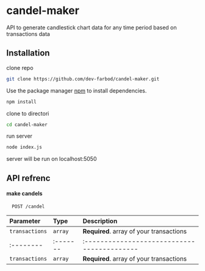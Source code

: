 # candel-maker
API to generate candlestick chart data for any time period based on transactions data

## Installation

clone repo

```bash
git clone https://github.com/dev-farbod/candel-maker.git
```

Use the package manager [npm](https://nodejs.org/) to install dependencies.

```bash
npm install
```

clone to directori

```bash
cd candel-maker
```

run server

```bash
node index.js
```
server will be run on localhost:5050

## API refrenc

#### make candels

```http
  POST /candel
```
| Parameter | Type     | Description                                 |
| :-------- | :------- | :------------------------------------------ |
| `transactions` | `array` | **Required**. array of your transactions|
| :-------- | :------- | :------------------------------------------ |
| `transactions` | `array` | **Required**. array of your transactions|


